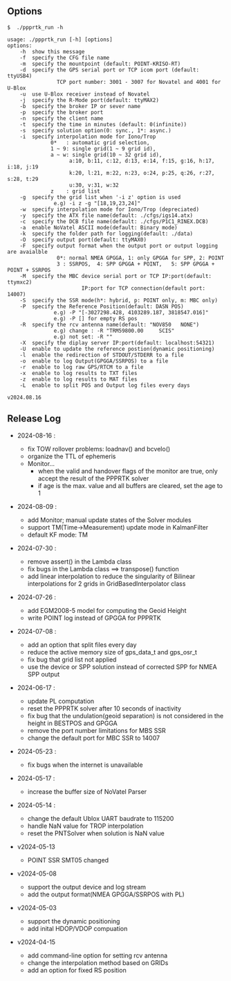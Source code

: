 ## Options
```
$  ./ppprtk_run -h

usage: ./ppprtk_run [-h] [options]
options:
    -h  show this message
    -f  specify the CFG file name
    -m  specify the mountpoint (default: POINT-KRISO-RT)
    -d  specify the GPS serial port or TCP icom port (default: ttyUSB4)
                TCP port number: 3001 - 3007 for Novatel and 4001 for U-Blox
    -u  use U-Blox receiver instead of Novatel
    -j  specify the R-Mode port(default: ttyMAX2)
    -b  specify the broker IP or sever name
    -p  specify the broker port
    -n  specify the client name
    -t  specify the time in minutes (default: 0(infinite))
    -s  specify solution option(0: sync., 1*: async.)
    -i  specify interpolation mode for Iono/Trop 
              0*   : automatic grid selection, 
              1 ~ 9: single grid(1 ~ 9 grid id), 
              a ~ w: single grid(10 ~ 32 grid id),
                    a:10, b:11, c:12, d:13, e:14, f:15, g:16, h:17, i:18, j:19 
                    k:20, l:21, m:22, n:23, o:24, p:25, q:26, r:27, s:28, t:29
                    u:30, v:31, w:32 
              z    : grid list
    -g  specify the grid list when '-i z' option is used 
               e.g) -i z -g "[18,19,23,24]" 
    -w  specify interpolation mode for Iono/Trop (depreciated)
    -y  specify the ATX file name(default: ./cfgs/igs14.atx)
    -c  specify the DCB file name(default: ./cfgs/P1C1_RINEX.DCB)
    -a  enable NoVatel ASCII mode(default: Binary mode)
    -k  specify the folder path for logging(default: ./data) 
    -O  specify output port(default: ttyMAX0) 
    -F  specify output format when the output port or output logging are avaialble 
                0*: normal NMEA GPGGA, 1: only GPGGA for SPP, 2: POINT
                3 : SSRPOS,  4: SPP GPGGA + POINT,   5: SPP GPGGA + POINT + SSRPOS 
    -M  specify the MBC device serial port or TCP IP:port(default: ttymxc2) 
                        IP:port for TCP connection(default port: 14007) 
    -S  specify the SSR mode(h*: hybrid, p: POINT only, m: MBC only) 
    -P  specify the Reference Position(default: DASN POS) 
               e.g) -P "[-3027298.428, 4103289.187, 3818547.016]" 
               e.g) -P [] for empty RS pos
    -R  specify the rcv antenna name(default: "NOV850   NONE") 
               e.g) change : -R "TRM59800.00     SCIS" 
               e.g) not set: -R "" 
    -X  specify the diplay server IP:port(default: localhost:54321) 
    -U  enable to update the reference postion(dynamic positioning) 
    -l  enable the redirection of STDOUT/STDERR to a file
    -o  enable to log Output(GPGGA/SSRPOS) to a file
    -r  enable to log raw GPS/RTCM to a file
    -x  enable to log results to TXT files
    -z  enable to log results to MAT files
    -L  enable to split POS and Output log files every days

v2024.08.16
```

## Release Log
- 2024-08-16 :
    * fix TOW rollover problems: loadnav() and bcvelo()
    * organize the TTL of ephemeris
    * Monitor...
        * when the valid and handover flags of the monitor are true, 
        only accept the result of the PPPRTK solver
        * if age is the max. value and all buffers are cleared, set the age to 1
          
- 2024-08-09 :     
    * add Monitor; manual update states of the Solver modules
	* support TM(Time->Measurement) update mode in KalmanFilter
	* default KF mode: TM

- 2024-07-30 :
    * remove assert() in the Lambda class
    * fix bugs in the Lambda class  ==> transpose() function
    * add linear interpolation to reduce the singularity of Bilinear interpolations 
        for 2 grids in GridBasedInterpolator class 

- 2024-07-26 :
    * add EGM2008-5 model for computing the Geoid Height
    * write POINT log instead of GPGGA for PPPRTK

- 2024-07-08 :
  * add an option that split files every day
  * reduce the active memory size of gps_data_t and gps_osr_t
  * fix bug that grid list not applied
  * use the device or SPP solution instead of corrected SPP for NMEA SPP output 

- 2024-06-17 :
  * update PL computation
  * reset the PPPRTK solver after 10 seconds of inactivity
  * fix bug that the undulation(geoid separation) is not considered in the height in BESTPOS and GPGGA
  * remove the port number limitations for MBS SSR
  * change the default port for MBC SSR to 14007
    
- 2024-05-23 :
  * fix bugs when the internet is unavailable
  
- 2024-05-17 :
  * increase the buffer size of NoVatel Parser
  
- 2024-05-14 :
  * change the default Ublox UART baudrate to 115200
  * handle NaN value for TROP interpolation
  * reset the PNTSolver when solution is NaN value
    
- v2024-05-13
  * POINT SSR SMT05 changed
    
- v2024-05-08
  * support the output device and log stream
  * add the output format(NMEA GPGGA/SSRPOS with PL)
    
- v2024-05-03
  * support the dynamic positioning
  * add inital HDOP/VDOP compuation
    
- v2024-04-15
  * add command-line option for setting rcv antenna
  * change the interpolation method based on GRIDs
  * add an option for fixed RS position
